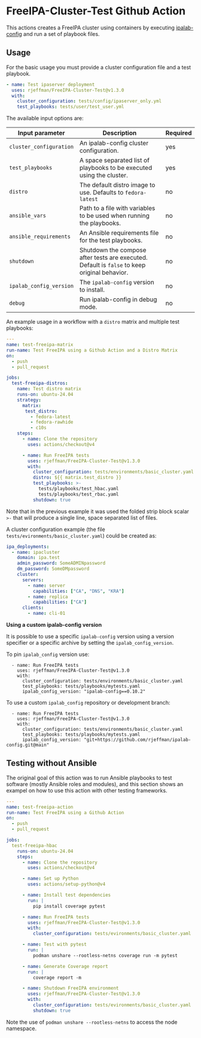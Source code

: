 FreeIPA-Cluster-Test Github Action
==================================

This actions creates a FreeIPA cluster using containers by executing [ipalab-config](https://pypi.org/project/ipalab-config) and run a set of playbook files.


Usage
-----

For the basic usage you must provide a cluster configuration file and a test playbook.

```yaml
- name: Test ipaserver deployment
  uses: rjeffman/FreeIPA-Cluster-Test@v1.3.0
  with:
    cluster_configuration: tests/config/ipaserver_only.yml
    test_playbooks: tests/user/test_user.yml
```

The available input options are:

| Input parameter          | Description                            | Required |
| ----------------------- | --------------------------------------- | -------- |
| `cluster_configuration` | An ipalab-config cluster configuration. | yes      |
| `test_playbooks` | A space separated list of playbooks to be executed using the cluster. | yes |
| `distro`         | The default distro image to use. Defaults to `fedora-latest` | no |
| `ansible_vars`   | Path to a file with variables to be used when running the playbooks. | no |
| `ansible_requirements` | An Ansible requirements file for the test playbooks. | no |
| `shutdown` | Shutdown the compose after tests are executed. Default is `false` to keep original behavior. | no |
| `ipalab_config_version` | The `ipalab-config` version to install. | no |
| `debug` | Run ipalab-config in debug mode. | no |

An example usage in a workflow with a `distro` matrix and multiple test playbooks:

```yaml
---
name: test-freeipa-matrix
run-name: Test FreeIPA using a Github Action and a Distro Matrix
on:
  - push
  - pull_request

jobs:
  test-freeipa-distros:
    name: Test distro matrix
    runs-on: ubuntu-24.04
    strategy:
      matrix:
       test_distro:
         - fedora-latest
         - fedora-rawhide
         - c10s
    steps:
      - name: Clone the repository
        uses: actions/checkout@v4

      - name: Run FreeIPA tests
        uses: rjeffman/FreeIPA-Cluster-Test@v1.3.0
        with:
          cluster_configuration: tests/environments/basic_cluster.yaml
          distro: ${{ matrix.test_distro }}
          test_playbooks: >-
            tests/playbooks/test_hbac.yaml
            tests/playbooks/test_rbac.yaml
          shutdown: true
```

Note that in the previous example it was used the folded strip block scalar `>-` that will produce a single line, space separated list of files.

A cluster configuration example (the file `tests/evironments/basic_cluster.yaml`) could be created as:

```yaml
ipa_deployments:
  - name: ipacluster
    domain: ipa.test
    admin_password: SomeADMINpassword
    dm_password: SomeDMpassword
    cluster:
      servers:
        - name: server
          capabilities: ["CA", "DNS", "KRA"]
        - name: replica
          capabilities: ["CA"]
      clients:
        - name: cli-01
```

**Using a custom ipalab-config version**

It is possible to use a specific `ipalab-config` version using a version specifier or a specific archive by setting the `ipalab_config_version`.

To pin `ipalab_config` version use:

```
  - name: Run FreeIPA tests
    uses: rjeffman/FreeIPA-Cluster-Test@v1.3.0
    with:
      cluster_configuration: tests/environments/basic_cluster.yaml
      test_playbooks: tests/playbooks/mytests.yaml
      ipalab_config_version: "ipalab-config==0.10.2"
```

To use a custom `ipalab_config` repository or development branch:

```
  - name: Run FreeIPA tests
    uses: rjeffman/FreeIPA-Cluster-Test@v1.3.0
    with:
      cluster_configuration: tests/environments/basic_cluster.yaml
      test_playbooks: tests/playbooks/mytests.yaml
      ipalab_config_version: "git+https://github.com/rjeffman/ipalab-config.git@main"
```

Testing without Ansible
-----------------------

The original goal of this action was to run Ansible playbooks to test software (mostly Ansible roles and modules), and this section shows an exampel on how to use this action with other testing frameworks.

```yaml
---
name: test-freeipa-action
run-name: Test FreeIPA using a Github Action
on:
  - push
  - pull_request

jobs:
  test-freeipa-hbac
    runs-on: ubuntu-24.04
    steps:
      - name: Clone the repository
        uses: actions/checkout@v4

      - name: Set up Python
        uses: actions/setup-python@v4

      - name: Install test dependencies
        run: |
          pip install coverage pytest

      - name: Run FreeIPA tests
        uses: rjeffman/FreeIPA-Cluster-Test@v1.3.0
        with:
          cluster_configuration: tests/evironments/basic_cluster.yaml

      - name: Test with pytest
        run: |
          podman unshare --rootless-netns coverage run -m pytest

      - name: Generate Coverage report
        run: |
          coverage report -m

      - name: Shutdown FreeIPA environment
        uses: rjeffman/FreeIPA-Cluster-Test@v1.3.0
        with:
          cluster_configuration: tests/evironments/basic_cluster.yaml
          shutdown: true
```

Note the use of `podman unshare --rootless-netns` to access the node namespace.
